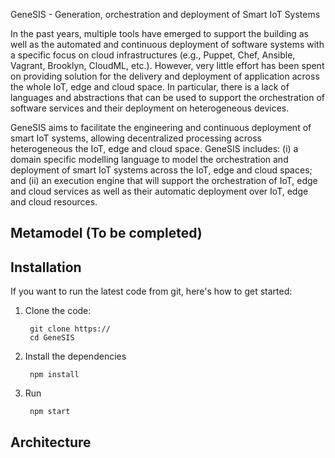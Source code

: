 GeneSIS - Generation, orchestration and deployment of Smart IoT Systems

In the past years, multiple tools have emerged to support the building as well as the automated and continuous deployment of software systems with a specific focus on cloud infrastructures (e.g., Puppet, Chef, Ansible, Vagrant, Brooklyn, CloudML, etc.). However, very little effort has been spent on providing solution for the delivery and deployment of application across the whole IoT, edge and cloud space. In particular, there is a lack of languages and abstractions that can be used to support the orchestration of software services and their deployment on heterogeneous devices.

GeneSIS aims to facilitate the engineering and continuous deployment of smart IoT systems, allowing decentralized processing across heterogeneous the IoT, edge and cloud space. GeneSIS includes: (i) a domain specific modelling language to model the orchestration and deployment of smart IoT systems across the IoT, edge and cloud spaces; and (ii) an execution engine that will support the orchestration of IoT, edge and cloud services as well as their automatic deployment over IoT, edge and cloud resources.

## Metamodel (To be completed)


## Installation
If you want to run the latest code from git, here's how to get started:

1. Clone the code:

        git clone https://
        cd GeneSIS

2. Install the dependencies

        npm install

4. Run

        npm start

## Architecture
